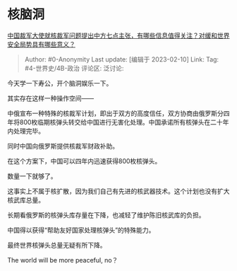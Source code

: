 # 核脑洞
[中国裁军大使就核裁军问题提出中方七点主张，有哪些信息值得关注？对缓和世界安全局势具有哪些意义？](https://www.zhihu.com/question/560842033/answer/2884310459)

> Author: #0-Anonymity
> Last update: [编辑于 2023-02-10]
> Link:
> Tag: #4-世界史/4B-政治
> 评论区:
> 泛讨论:

今天学一下寿公，开个脑洞娱乐一下。

其实存在这样一种操作空间——

中俄宣布一种特殊的核裁军计划，即出于双方的高度信任，双方协商由俄罗斯分四年将800枚临期核弹头转交给中国进行无害化处理。中国承诺所有核弹头在二十年内处理完毕。

同时中国向俄罗斯提供核裁军财政补助。

在这个方案下，中国可以四年内迅速获得800枚核弹头。

数量一下就够了。

这事实上不属于核扩散，因为我们自己有先进的核武器技术。这个计划也没有扩大核武库总量。

长期看俄罗斯的核弹头库存量在下降，也减轻了维护陈旧核武库的负担。

中国得以获得“帮助友好国家处理核弹头”的特殊能力。

最终世界核弹头总量无疑有所下降。

The world will be more peaceful, no？
